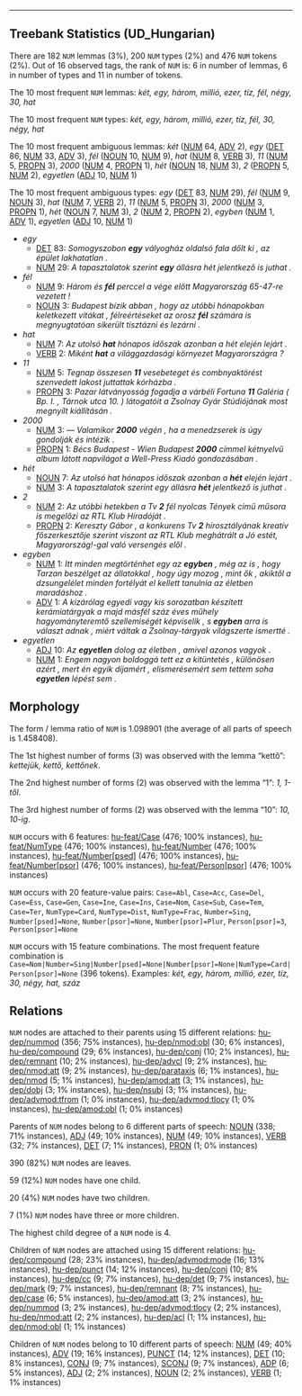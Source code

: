 

--------------------------------------------------------------------------------

## Treebank Statistics (UD_Hungarian)

There are 182 `NUM` lemmas (3%), 200 `NUM` types (2%) and 476 `NUM` tokens (2%).
Out of 16 observed tags, the rank of `NUM` is: 6 in number of lemmas, 6 in number of types and 11 in number of tokens.

The 10 most frequent `NUM` lemmas: <em>két, egy, három, millió, ezer, tíz, fél, négy, 30, hat</em>

The 10 most frequent `NUM` types:  <em>két, egy, három, millió, ezer, tíz, fél, 30, négy, hat</em>

The 10 most frequent ambiguous lemmas: <em>két</em> ([NUM]() 64, [ADV]() 2), <em>egy</em> ([DET]() 86, [NUM]() 33, [ADV]() 3), <em>fél</em> ([NOUN]() 10, [NUM]() 9), <em>hat</em> ([NUM]() 8, [VERB]() 3), <em>11</em> ([NUM]() 5, [PROPN]() 3), <em>2000</em> ([NUM]() 4, [PROPN]() 1), <em>hét</em> ([NOUN]() 18, [NUM]() 3), <em>2</em> ([PROPN]() 5, [NUM]() 2), <em>egyetlen</em> ([ADJ]() 10, [NUM]() 1)

The 10 most frequent ambiguous types:  <em>egy</em> ([DET]() 83, [NUM]() 29), <em>fél</em> ([NUM]() 9, [NOUN]() 3), <em>hat</em> ([NUM]() 7, [VERB]() 2), <em>11</em> ([NUM]() 5, [PROPN]() 3), <em>2000</em> ([NUM]() 3, [PROPN]() 1), <em>hét</em> ([NOUN]() 7, [NUM]() 3), <em>2</em> ([NUM]() 2, [PROPN]() 2), <em>egyben</em> ([NUM]() 1, [ADV]() 1), <em>egyetlen</em> ([ADJ]() 10, [NUM]() 1)


* <em>egy</em>
  * [DET]() 83: <em>Somogyszobon <b>egy</b> vályogház oldalsó fala dőlt ki , az épület lakhatatlan .</em>
  * [NUM]() 29: <em>A tapasztalatok szerint <b>egy</b> állásra hét jelentkező is juthat .</em>
* <em>fél</em>
  * [NUM]() 9: <em>Három és <b>fél</b> perccel a vége előtt Magyarország 65-47-re vezetett !</em>
  * [NOUN]() 3: <em>Budapest bízik abban , hogy az utóbbi hónapokban keletkezett vitákat , félreértéseket az orosz <b>fél</b> számára is megnyugtatóan sikerült tisztázni és lezárni .</em>
* <em>hat</em>
  * [NUM]() 7: <em>Az utolsó <b>hat</b> hónapos időszak azonban a hét elején lejárt .</em>
  * [VERB]() 2: <em>Miként <b>hat</b> a világgazdasági környezet Magyarországra ?</em>
* <em>11</em>
  * [NUM]() 5: <em>Tegnap összesen <b>11</b> vesebeteget és combnyaktörést szenvedett lakost juttattak kórházba .</em>
  * [PROPN]() 3: <em>Pazar látványosság fogadja a várbéli Fortuna <b>11</b> Galéria ( Bp. I. , Tárnok utca 10. ) látogatóit a Zsolnay Gyár Stúdiójának most megnyílt kiállításán .</em>
* <em>2000</em>
  * [NUM]() 3: <em>— Valamikor <b>2000</b> végén , ha a menedzserek is úgy gondolják és intézik .</em>
  * [PROPN]() 1: <em>Bécs Budapest - Wien Budapest <b>2000</b> címmel kétnyelvű album látott napvilágot a Well-Press Kiadó gondozásában .</em>
* <em>hét</em>
  * [NOUN]() 7: <em>Az utolsó hat hónapos időszak azonban a <b>hét</b> elején lejárt .</em>
  * [NUM]() 3: <em>A tapasztalatok szerint egy állásra <b>hét</b> jelentkező is juthat .</em>
* <em>2</em>
  * [NUM]() 2: <em>Az utóbbi hetekben a Tv <b>2</b> fél nyolcas Tények című műsora is megelőzi az RTL Klub Híradóját .</em>
  * [PROPN]() 2: <em>Kereszty Gábor , a konkurens Tv <b>2</b> hírosztályának kreatív főszerkesztője szerint viszont az RTL Klub meghátrált a Jó estét, Magyarország!-gal való versengés elől .</em>
* <em>egyben</em>
  * [NUM]() 1: <em>Itt minden megtörténhet egy az <b>egyben</b> , még az is , hogy Tarzan beszélget az állatokkal , hogy úgy mozog , mint ők , akiktől a dzsungelélet minden fortélyát el kellett tanulnia az életben maradáshoz .</em>
  * [ADV]() 1: <em>A kizárólag egyedi vagy kis sorozatban készített kerámiatárgyak a majd másfél száz éves műhely hagyományteremtő szellemiségét képviselik , s <b>egyben</b> arra is választ adnak , miért váltak a Zsolnay-tárgyak világszerte ismertté .</em>
* <em>egyetlen</em>
  * [ADJ]() 10: <em>Az <b>egyetlen</b> dolog az életben , amivel azonos vagyok .</em>
  * [NUM]() 1: <em>Engem nagyon boldoggá tett ez a kitüntetés , különösen azért , mert én egyik díjamért , elismerésemért sem tettem soha <b>egyetlen</b> lépést sem .</em>

## Morphology

The form / lemma ratio of `NUM` is 1.098901 (the average of all parts of speech is 1.458408).

The 1st highest number of forms (3) was observed with the lemma “kettő”: <em>kettejük, kettő, kettőnek</em>.

The 2nd highest number of forms (2) was observed with the lemma “1”: <em>1, 1-től</em>.

The 3rd highest number of forms (2) was observed with the lemma “10”: <em>10, 10-ig</em>.

`NUM` occurs with 6 features: [hu-feat/Case]() (476; 100% instances), [hu-feat/NumType]() (476; 100% instances), [hu-feat/Number]() (476; 100% instances), [hu-feat/Number[psed]]() (476; 100% instances), [hu-feat/Number[psor]]() (476; 100% instances), [hu-feat/Person[psor]]() (476; 100% instances)

`NUM` occurs with 20 feature-value pairs: `Case=Abl`, `Case=Acc`, `Case=Del`, `Case=Ess`, `Case=Gen`, `Case=Ine`, `Case=Ins`, `Case=Nom`, `Case=Sub`, `Case=Tem`, `Case=Ter`, `NumType=Card`, `NumType=Dist`, `NumType=Frac`, `Number=Sing`, `Number[psed]=None`, `Number[psor]=None`, `Number[psor]=Plur`, `Person[psor]=3`, `Person[psor]=None`

`NUM` occurs with 15 feature combinations.
The most frequent feature combination is `Case=Nom|Number=Sing|Number[psed]=None|Number[psor]=None|NumType=Card|Person[psor]=None` (396 tokens).
Examples: <em>két, egy, három, millió, ezer, tíz, 30, négy, hat, száz</em>


## Relations

`NUM` nodes are attached to their parents using 15 different relations: [hu-dep/nummod]() (356; 75% instances), [hu-dep/nmod:obl]() (30; 6% instances), [hu-dep/compound]() (29; 6% instances), [hu-dep/conj]() (10; 2% instances), [hu-dep/remnant]() (10; 2% instances), [hu-dep/advcl]() (9; 2% instances), [hu-dep/nmod:att]() (9; 2% instances), [hu-dep/parataxis]() (6; 1% instances), [hu-dep/nmod]() (5; 1% instances), [hu-dep/amod:att]() (3; 1% instances), [hu-dep/dobj]() (3; 1% instances), [hu-dep/nsubj]() (3; 1% instances), [hu-dep/advmod:tfrom]() (1; 0% instances), [hu-dep/advmod:tlocy]() (1; 0% instances), [hu-dep/amod:obl]() (1; 0% instances)

Parents of `NUM` nodes belong to 6 different parts of speech: [NOUN]() (338; 71% instances), [ADJ]() (49; 10% instances), [NUM]() (49; 10% instances), [VERB]() (32; 7% instances), [DET]() (7; 1% instances), [PRON]() (1; 0% instances)

390 (82%) `NUM` nodes are leaves.

59 (12%) `NUM` nodes have one child.

20 (4%) `NUM` nodes have two children.

7 (1%) `NUM` nodes have three or more children.

The highest child degree of a `NUM` node is 4.

Children of `NUM` nodes are attached using 15 different relations: [hu-dep/compound]() (28; 23% instances), [hu-dep/advmod:mode]() (16; 13% instances), [hu-dep/punct]() (14; 12% instances), [hu-dep/conj]() (10; 8% instances), [hu-dep/cc]() (9; 7% instances), [hu-dep/det]() (9; 7% instances), [hu-dep/mark]() (9; 7% instances), [hu-dep/remnant]() (8; 7% instances), [hu-dep/case]() (6; 5% instances), [hu-dep/amod:att]() (3; 2% instances), [hu-dep/nummod]() (3; 2% instances), [hu-dep/advmod:tlocy]() (2; 2% instances), [hu-dep/nmod:att]() (2; 2% instances), [hu-dep/acl]() (1; 1% instances), [hu-dep/nmod:obl]() (1; 1% instances)

Children of `NUM` nodes belong to 10 different parts of speech: [NUM]() (49; 40% instances), [ADV]() (19; 16% instances), [PUNCT]() (14; 12% instances), [DET]() (10; 8% instances), [CONJ]() (9; 7% instances), [SCONJ]() (9; 7% instances), [ADP]() (6; 5% instances), [ADJ]() (2; 2% instances), [NOUN]() (2; 2% instances), [VERB]() (1; 1% instances)

